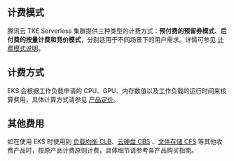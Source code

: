 ## 计费模式




腾讯云 TKE Serverless 集群提供三种类型的计费方式：**预付费的预留券模式**、**后付费的按量计费和竞价模式**，分别适用于不同场景下的用户需求。详情可参见 [计费模式说明](https://cloud.tencent.com/document/product/457/39806#ModeDescription)。

## 计费方式

EKS 会根据工作负载申请的 CPU、GPU、内存数值以及工作负载的运行时间来核算费用，具体计算方式请参见 [产品定价](https://cloud.tencent.com/document/product/457/39806)。

## 其他费用
如在使用 EKS 时使用到 [负载均衡 CLB](https://cloud.tencent.com/product/clb)、[云硬盘 CBS](https://cloud.tencent.com/product/cbs) 、[文件存储 CFS](https://cloud.tencent.com/product/cfs) 等其他收费产品时，按原产品计费原则计费，具体细节请参考各产品购买指南。






